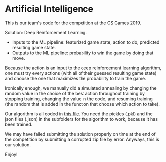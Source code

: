 # Artificial Intelligence

This is our team's code for the competition at the CS Games 2019. 

Solution: Deep Reinforcement Learning.
- Inputs to the ML pipeline: featurized game state, action to do, predicted resulting game state. 
- Outputs to the ML pipeline: probability to win the game by doing that move. 

Because the action is an input to the deep reinforcement learning algorithm, one must try every actions (with all of their guessed resulting game state) and choose the one that maximizes the probability to train the game. 

Ironically enough, we manually did a simulated annealing by changing the random value in the choice of the best action throughout training by stopping training, changing the value in the code, and resuming training (the random that is added in the function that choose which action to take). 

Our algorithm is all coded in [this file](competition/data_builder.py). You need the pickles (.pkl) and the json files (.json) in the subfolders for the algorithm to work, because it has been trained.  

We may have failed submitting the solution properly on time at the end of the competition by submitting a corrupted zip file by error. Anyways, this is our solution. 

Enjoy!
